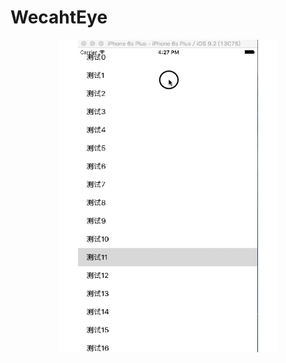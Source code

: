 # WecahtEye
<p align="center">
<img src="https://github.com/cyg02032015/WecahtEye/blob/master/wechat.gif" width="350" height="500">
</p>
